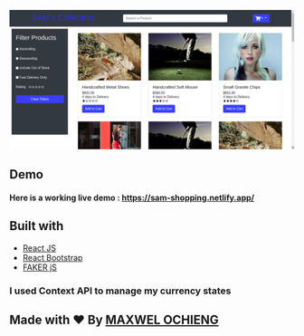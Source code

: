 ![Shopping](shopping.png)

## Demo
#### Here is a working live demo :  https://sam-shopping.netlify.app/


## Built with 

- [React JS](https://reactjs.org/)
- [React Bootstrap](https://v4.mui.com/)
- [FAKER jS](https://www.npmjs.com/package/faker/v/5.5.0)

### I used Context API to manage my currency states

## Made with ♥ By [MAXWEL OCHIENG](https://www.instagram.com/devmaxwel/?hl=en)